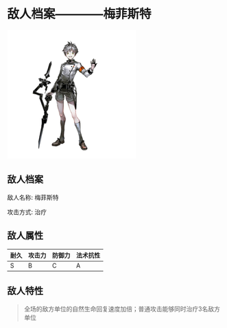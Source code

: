 # 敌人档案————梅菲斯特

![梅菲斯特](./eneIcons/梅菲斯特.png)

## 敌人档案

敌人名称: 梅菲斯特

攻击方式: 治疗

## 敌人属性

| 耐久      | 攻击力  | 防御力 | 法术抗性 |
|---------|------|-----|------|
| S | B | C | A |

## 敌人特性
> 全场的敌方单位的自然生命回复速度加倍；普通攻击能够同时治疗3名敌方单位
